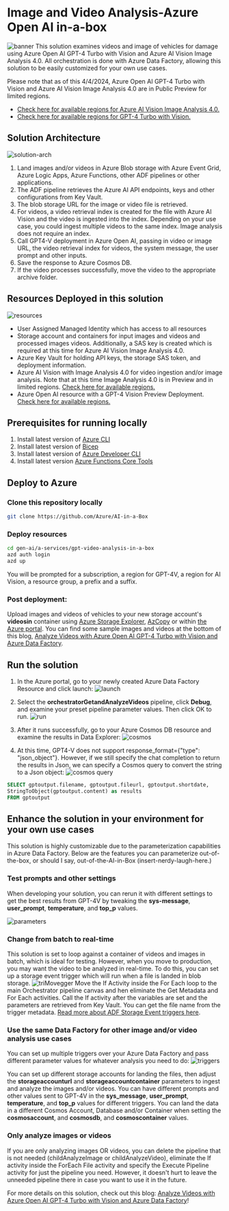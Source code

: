 # Image and Video Analysis-Azure Open AI in-a-box
![banner](./readme-assets/banner-aoai-video-analysis-in-a-box.png)
This solution examines videos and image of vehicles for damage using Azure Open AI GPT-4 Turbo with Vision and Azure AI Vision Image Analysis 4.0. All orchestration is done with Azure Data Factory, allowing this solution to be easily customized for your own use cases.

Please note that as of this 4/4/2024, Azure Open AI GPT-4 Turbo with Vision and Azure AI Vision Image Analysis 4.0 are in Public Preview for limited regions.

- [Check here for available regions for Azure AI Vision Image Analysis 4.0.](https://learn.microsoft.com/en-us/azure/ai-services/computer-vision/overview-image-analysis?tabs=4-0#image-analysis-versions)
- [Check here for available regions for GPT-4 Turbo with Vision.](https://learn.microsoft.com/en-us/azure/ai-services/openai/concepts/models#gpt-4-and-gpt-4-turbo-preview-model-availability)

## Solution Architecture

![solution-arch](./readme-assets/gpt4-adf-architecture.jpg)

1. Land images and/or videos in Azure Blob storage with Azure Event Grid, Azure Logic Apps, Azure Functions, other ADF pipelines or other applications.
1. The ADF pipeline retrieves the Azure AI API endpoints, keys and other configurations from Key Vault.
1. The blob storage URL for the image or video file is retrieved.
1. For videos, a video retrieval index is created for the file with Azure AI Vision and the video is ingested into the index. Depending on your use case, you could ingest multiple videos to the same index. Image analysis does not require an index.
1. Call GPT4-V deployment in Azure Open AI, passing in video or image URL, the video retrieval index for videos, the system message, the user prompt and other inputs.
1. Save the response to Azure Cosmos DB.
1. If the video processes successfully, move the video to the appropriate archive folder.

## Resources Deployed in this solution

![resources](./readme-assets/resources.jpg)

- User Assigned Managed Identity which has access to all resources
- Storage account and containers for input images and videos and processed images videos. Additionally, a SAS key is created which is required at this time for Azure AI Vision Image Analysis 4.0.
- Azure Key Vault for holding API keys, the storage SAS token, and deployment information.
- Azure AI Vision with Image Analysis 4.0 for video ingestion and/or image analysis. Note that at this time Image Analysis 4.0 is in Preview and in limited regions. [Check here for available regions.](https://learn.microsoft.com/en-us/azure/ai-services/computer-vision/overview-image-analysis?tabs=4-0#image-analysis-versions)
- Azure Open AI resource with a GPT-4 Vision Preview Deployment. [Check here for available regions.](https://learn.microsoft.com/en-us/azure/ai-services/openai/concepts/models#gpt-4-and-gpt-4-turbo-preview-model-availability)

## Prerequisites for running locally

 1. Install latest version of [Azure CLI](https://docs.microsoft.com/en-us/cli/azure/install-azure-cli-windows?view=azure-cli-latest)
 1. Install latest version of [Bicep](https://docs.microsoft.com/en-us/azure/azure-resource-manager/bicep/install)
 1. Install latest version of [Azure Developer CLI](https://learn.microsoft.com/en-us/azure/developer/azure-developer-cli/install-azd?tabs=winget-windows%2Cbrew-mac%2Cscript-linux&pivots=os-windows)
 1. Install latest version [Azure Functions Core Tools](https://learn.microsoft.com/en-us/azure/azure-functions/functions-run-local?tabs=windows%2Cisolated-process%2Cnode-v4%2Cpython-v2%2Chttp-trigger%2Ccontainer-apps&pivots=programming-language-python#v2)

## Deploy to Azure

### Clone this repository locally

```bash
git clone https://github.com/Azure/AI-in-a-Box
```

### Deploy resources

```bash
cd gen-ai/a-services/gpt-video-analysis-in-a-box
azd auth login
azd up
```

You will be prompted for a subscription, a region for GPT-4V, a region for AI Vision, a resource group, a prefix and a suffix. 

### Post deployment:
Upload images and videos of vehicles to your new storage account's **videosin** container using [Azure Storage Explorer](https://learn.microsoft.com/en-us/azure/vs-azure-tools-storage-manage-with-storage-explorer), [AzCopy](https://learn.microsoft.com/en-us/azure/storage/common/storage-use-azcopy-files#upload-the-contents-of-a-directory) or within [the Azure portal](https://learn.microsoft.com/en-us/azure/storage/blobs/storage-quickstart-blobs-portal#upload-a-block-blob). You can find some sample images and videos at the bottom of this blog, [Analyze Videos with Azure Open AI GPT-4 Turbo with Vision and Azure Data Factory](https://techcommunity.microsoft.com/t5/fasttrack-for-azure/analyze-videos-with-azure-open-ai-gpt-4-turbo-with-vision-and/ba-p/4032778).

## Run the solution

1. In the Azure portal, go to your newly created Azure Data Factory Resource and click launch:
![launch](./readme-assets/launchadf.jpg)

1. Select the **orchestratorGetandAnalyzeVideos** pipeline, click **Debug**, and examine your preset pipeline parameter values. Then click OK to run.
![run](./readme-assets/run-from-adf.png)

1. After it runs successfully, go to your Azure Cosmos DB resource and examine the results in Data Explorer:
![cosmos](./readme-assets/cosmos-data-explorer.png)

1. At this time, GPT4-V does not support response_format={"type": "json_object"}. However, if we still specify the chat completion to return the results in Json, we can specify a Cosmos query to convert the string to a Json object:
![cosmos query](./readme-assets/cosmos-query.png)

```sql
SELECT gptoutput.filename, gptoutput.fileurl, gptoutput.shortdate, 
StringToObject(gptoutput.content) as results
FROM gptoutput 
```

## Enhance the solution in your environment for your own use cases

This solution is highly customizable due to the parameterization capabilities in Azure Data Factory. Below are the features you can parameterize out-of-the-box, or should I say, out-of-the-AI-in-Box (insert-nerdy-laugh-here.)

### Test prompts and other settings

When developing your solution, you can rerun it with different settings to get the best results from GPT-4V by tweaking the **sys-message**, **user_prompt**, **temperature**, and **top_p** values.

![parameters](./readme-assets/adf-parms.jpg)

### Change from batch to real-time

This solution is set to loop against a container of videos and images in batch, which is ideal for testing. However, when you move to production, you may want the video to be analyzed in real-time. To do this, you can set up a storage event trigger which will run when a file is landed in blob storage.
![triMovegger](./readme-assets/blob-event-trigger.jpg)
Move the If Activity inside the For Each loop to the main Orchestrator pipeline canvas and hen eliminate the Get Metadata and For Each activities.  Call the If activity after the variables are set and the parameters are retrieved from Key Vault. You can get the file name from the trigger metadata. [Read more about ADF Storage Event triggers here](https://learn.microsoft.com/en-us/azure/data-factory/how-to-create-event-trigger?tabs=data-factory).

### Use the same Data Factory for other image and/or video analysis use cases

You can set up multiple triggers over your Azure Data Factory and pass different parameter values for whatever analysis you need to do:
![triggers](./readme-assets/new-trigger-parm.png)

You can set up different storage accounts for landing the files, then adjust the **storageaccounturl** and **storageaccountcontainer** parameters to ingest and analyze the images and/or videos. You can have different prompts and other values sent to GPT-4V in the **sys_message**, **user_prompt**, **temperature**, and **top_p** values for different triggers. You can land the data in a different Cosmos Account, Database and/or Container when setting the **cosmosaccount**, and **cosmosdb**, and **cosmoscontainer** values.

### Only analyze images or videos
If you are only analyzing images OR videos, you can delete the pipeline that is not needed (childAnalyzeImage or childAnalyzeVideo), eliminate the If activity inside the ForEach File activity and specify the Execute Pipeline activity for just the pipeline you need. However, it doesn't hurt to leave the unneeded pipeline there in case you want to use it in the future.

For more details on this solution, check out this blog: [Analyze Videos with Azure Open AI GPT-4 Turbo with Vision and Azure Data Factory](https://techcommunity.microsoft.com/t5/fasttrack-for-azure/analyze-videos-with-azure-open-ai-gpt-4-turbo-with-vision-and/ba-p/4032778)!

